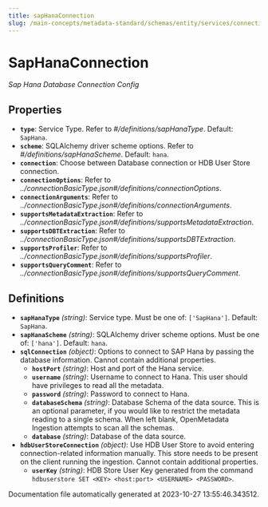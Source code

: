 ```yaml
---
title: sapHanaConnection
slug: /main-concepts/metadata-standard/schemas/entity/services/connections/database/saphanaconnection
---
```


# SapHanaConnection

*Sap Hana Database Connection Config*

## Properties

- **`type`**: Service Type. Refer to *#/definitions/sapHanaType*. Default: `SapHana`.
- **`scheme`**: SQLAlchemy driver scheme options. Refer to *#/definitions/sapHanaScheme*. Default: `hana`.
- **`connection`**: Choose between Database connection or HDB User Store connection.
- **`connectionOptions`**: Refer to *../connectionBasicType.json#/definitions/connectionOptions*.
- **`connectionArguments`**: Refer to *../connectionBasicType.json#/definitions/connectionArguments*.
- **`supportsMetadataExtraction`**: Refer to *../connectionBasicType.json#/definitions/supportsMetadataExtraction*.
- **`supportsDBTExtraction`**: Refer to *../connectionBasicType.json#/definitions/supportsDBTExtraction*.
- **`supportsProfiler`**: Refer to *../connectionBasicType.json#/definitions/supportsProfiler*.
- **`supportsQueryComment`**: Refer to *../connectionBasicType.json#/definitions/supportsQueryComment*.
## Definitions

- **`sapHanaType`** *(string)*: Service type. Must be one of: `['SapHana']`. Default: `SapHana`.
- **`sapHanaScheme`** *(string)*: SQLAlchemy driver scheme options. Must be one of: `['hana']`. Default: `hana`.
- **`sqlConnection`** *(object)*: Options to connect to SAP Hana by passing the database information. Cannot contain additional properties.
  - **`hostPort`** *(string)*: Host and port of the Hana service.
  - **`username`** *(string)*: Username to connect to Hana. This user should have privileges to read all the metadata.
  - **`password`** *(string)*: Password to connect to Hana.
  - **`databaseSchema`** *(string)*: Database Schema of the data source. This is an optional parameter, if you would like to restrict the metadata reading to a single schema. When left blank, OpenMetadata Ingestion attempts to scan all the schemas.
  - **`database`** *(string)*: Database of the data source.
- **`hdbUserStoreConnection`** *(object)*: Use HDB User Store to avoid entering connection-related information manually. This store needs to be present on the client running the ingestion. Cannot contain additional properties.
  - **`userKey`** *(string)*: HDB Store User Key generated from the command `hdbuserstore SET <KEY> <host:port> <USERNAME> <PASSWORD>`.


Documentation file automatically generated at 2023-10-27 13:55:46.343512.
